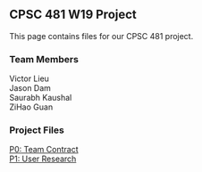 ## CPSC 481 W19 Project

This page contains files for our CPSC 481 project. 

### Team Members
Victor Lieu <br />
Jason Dam <br />
Saurabh Kaushal <br />
ZiHao Guan <br />


### Project Files
<a href="team contract.PDF">P0: Team Contract</a> <br />
<a href="481P1.pdf">P1: User Research</a>
